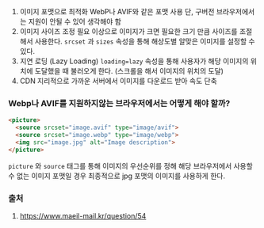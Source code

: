 1. 이미지 포맷으로 최적화
	WebP나 AVIF와 같은 포맷 사용 단, 구버전 브라우저에서는 지원이 안될 수 있어 생각해야 함
2. 이미지 사이즈 조정
	필요 이상으로 이미지가 크면 필요한 크기 만큼 사이즈를 조절해서 사용한다. `srcset` 과 `sizes` 속성을 통해 해상도별 알맞은 이미지를 설정할 수 있다.
3. 지연 로딩 (Lazy Loading)
	`loading=lazy` 속성을 통해 사용자가 해당 이미지의 위치에 도달했을 때 불러오게 한다. (스크롤을 해서 이미지의 위치의 도달) 
4. CDN 
	 지리적으로 가까운 서버에서 이미지를 다운로드 받아 속도 단축

### Webp나 AVIF를 지원하지않는 브라우저에서는 어떻게 해야 할까?
```html title='code' ln=false
<picture>
  <source srcset="image.avif" type="image/avif">
  <source srcset="image.webp" type="image/webp">
  <img src="image.jpg" alt="Image description">
</picture>
```
`picture` 와 `source` 태그를 통해 이미지의 우선순위를 정해 해당 브라우저에서 사용할 수 없는 이미지 포맷일 경우 최종적으로 jpg 포맷의 이미지를 사용하게 한다.

### 출처
1. https://www.maeil-mail.kr/question/54